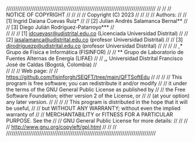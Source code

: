 /////////////////////////////////////////////////////////////////////////////////
//                                                                             //
// NOTICE OF COPYRIGHT                                                         //
//                                                                             //
// Copyright (C) 2023                                                          //
//                                                                             //
// Authors:								                                       //
//   [1] Ingrid Daiana Cuevas Ruiz*						                       //
//   [2] Julian Andrés Salamanca Bernal**                                      //
//   [3] Diego Julián Rodríguez-Patarroyo***				                   //         			           
//                                                                             //
//   [1] idcuevasr@udistrital.edu.co (Licenciada Universidad Distrital)        //
//   [2] jasalamanca@udistrital.edu.co (profesor Universidad Distrital)        //
//   [3] djrodriguezp@udistrital.edu.co (profesor Universidad Distrital)       //
//									                                           //
//  *,** Grupo de Física e Informática (FISINFOR)		                       //
//  ** Grupo de Laboratorio de Fuentes Alternas de Energía (LIFAE)	           //
//  *,**,*** Universidad Distrital Francisco José de Caldas (Bogotá, Colombia) //	
//                                                                             //
// Web page:								                                   //
//   https://github.com/fisinforgh/SEQFT/tree/main/QFTSoftEdu                  //
//                                                                             //
// This program is free software; you can redistribute it and/or modify        //
// it under the terms of the GNU General Public License as published by        //
// the Free Software Foundation; either version 2 of the License, or           //
// (at your option) any later version.                                         //
//                                                                             //
// This program is distributed in the hope that it will be useful,             //
// but WITHOUT ANY WARRANTY; without even the implied warranty of              //
// MERCHANTABILITY or FITNESS FOR A PARTICULAR PURPOSE.  See the               //
// GNU General Public License for more details:                                //
//                                                                             //
//               http://www.gnu.org/copyleft/gpl.html                          //
//                                                                             //
/////////////////////////////////////////////////////////////////////////////////
